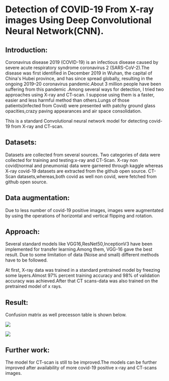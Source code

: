 # Detection of COVID-19 From X-ray images Using Deep Convolutional Neural Network(CNN).

## Introduction:
 
Coronavirus disease 2019 (COVID-19) is an infectious disease caused by severe acute respiratory syndrome coronavirus 2 (SARS-CoV-2).The disease was first identified in December 2019 in Wuhan, the capital of China's Hubei province, and has since spread globally, resulting in the ongoing 2019–20 coronavirus pandemic.About 3 million people have been suffering from this pandemic .Among several ways for detection, I tried two approaches using X-ray and CT-scan. I suppose using them  is a faster, easier and less harmful method than others.Lungs of those patients(infected from Covid) were  presented with patchy ground glass opacities,crazy paving appearances and air space consolidation.

This is a standard Convolutional neural network model for detecting covid-19 from X-ray and CT-scan.

## Datasets:

 Datasets are collected from several sources. Two categories of data were collected for training and testing:x-ray and CT-Scan. X-ray non covid(normal and pneumonia) data were garnered through kaggle whereas X-ray covid-19 datasets are extracted from the github open source. CT-Scan datasets,whereas,both covid as well non covid, were fetched from github open source.
  


         
## Data augmentation:

 Due to less number of covid-19 positive images, images were augmentated by using the operations of horizontal and vertical flipping and rotation.

## Approach:

 Several standard models like VGG16,ResNet50,InceptionV3 have been implemented for transfer learning.Among them, VGG-16 gave the best result. Due to some limitation of data (Noise and small) different methods have to be followed.  

At first, X-ray data was trained in a standard pretrained model by freezing some layers.Almost 97% percent training accuracy and 98% of validation accuracy was achieved.After that CT scans-data was also trained on the pretrained model of x rays.

## Result:

   Confusion matrix as well precesson table is shown below.


![](https://github.com/Aliza211/COVID-19-Detector/blob/master/images/Screenshot%20from%202020-04-29%2020-47-28.png)
 
 
![](https://github.com/Aliza211/COVID-19-Detector/blob/master/images/Screenshot%20from%202020-04-29%2020-47-54.png)




## Further work:
The model for CT-scan is still to be improved.The models can be further improved after availability of more covid-19 positive x-ray and CT-scans images.

